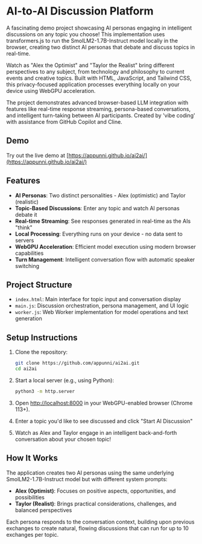 # AI-to-AI Discussion Platform

A fascinating demo project showcasing AI personas engaging in intelligent discussions on any topic you choose! This implementation uses transformers.js to run the SmolLM2-1.7B-Instruct model locally in the browser, creating two distinct AI personas that debate and discuss topics in real-time.

Watch as "Alex the Optimist" and "Taylor the Realist" bring different perspectives to any subject, from technology and philosophy to current events and creative topics. Built with HTML, JavaScript, and Tailwind CSS, this privacy-focused application processes everything locally on your device using WebGPU acceleration.

The project demonstrates advanced browser-based LLM integration with features like real-time response streaming, persona-based conversations, and intelligent turn-taking between AI participants. Created by 'vibe coding' with assistance from GitHub Copilot and Cline.

## Demo
Try out the live demo at [https://appunni.github.io/ai2ai/](https://appunni.github.io/ai2ai/)

## Features
- **AI Personas**: Two distinct personalities - Alex (optimistic) and Taylor (realistic)
- **Topic-Based Discussions**: Enter any topic and watch AI personas debate it
- **Real-time Streaming**: See responses generated in real-time as the AIs "think"
- **Local Processing**: Everything runs on your device - no data sent to servers
- **WebGPU Acceleration**: Efficient model execution using modern browser capabilities
- **Turn Management**: Intelligent conversation flow with automatic speaker switching

## Project Structure
- `index.html`: Main interface for topic input and conversation display
- `main.js`: Discussion orchestration, persona management, and UI logic
- `worker.js`: Web Worker implementation for model operations and text generation

## Setup Instructions
1. Clone the repository:
   ```bash
   git clone https://github.com/appunni/ai2ai.git
   cd ai2ai
   ```

2. Start a local server (e.g., using Python):
   ```bash
   python3 -m http.server
   ```

3. Open [http://localhost:8000](http://localhost:8000) in your WebGPU-enabled browser (Chrome 113+).

4. Enter a topic you'd like to see discussed and click "Start AI Discussion"

5. Watch as Alex and Taylor engage in an intelligent back-and-forth conversation about your chosen topic!

## How It Works
The application creates two AI personas using the same underlying SmolLM2-1.7B-Instruct model but with different system prompts:

- **Alex (Optimist)**: Focuses on positive aspects, opportunities, and possibilities
- **Taylor (Realist)**: Brings practical considerations, challenges, and balanced perspectives

Each persona responds to the conversation context, building upon previous exchanges to create natural, flowing discussions that can run for up to 10 exchanges per topic.
